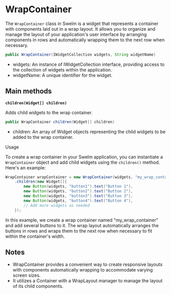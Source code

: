 # WrapContainer

The `WrapContainer` class in Swelm is a widget that represents a container with components laid out in a wrap layout. It allows you to organize and manage the layout of your application's user interface by arranging components in rows and automatically wrapping them to the next row when necessary.

```java
public WrapContainer(IWidgetCollection widgets, String widgetName)
```

- widgets: An instance of IWidgetCollection interface, providing access to the collection of widgets within the application.
- widgetName: A unique identifier for the widget.

## Main methods

**`children(Widget[] children)`**

Adds child widgets to the wrap container.

```java
public WrapContainer children(Widget[] children)
```

- children: An array of Widget objects representing the child widgets to be added to the wrap container.

Usage

To create a wrap container in your Swelm application, you can instantiate a `WrapContainer` object and add child widgets using the `children()` method. Here's an example:

```java
WrapContainer wrapContainer = new WrapContainer(widgets, "my_wrap_container")
    .children(new Widget[]{
        new Button(widgets, "button1").text("Button 1"),
        new Button(widgets, "button2").text("Button 2"),
        new Button(widgets, "button3").text("Button 3"),
        new Button(widgets, "button4").text("Button 4"),
        // Add more widgets as needed
    });
```

In this example, we create a wrap container named "my_wrap_container" and add several buttons to it. The wrap layout automatically arranges the buttons in rows and wraps them to the next row when necessary to fit within the container's width.

## Notes

- WrapContainer provides a convenient way to create responsive layouts with components automatically wrapping to accommodate varying screen sizes.
- It utilizes a Container with a WrapLayout manager to manage the layout of its child components.